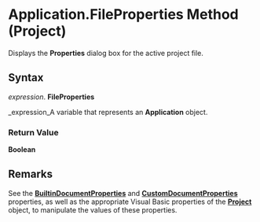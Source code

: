 
# Application.FileProperties Method (Project)

Displays the  **Properties** dialog box for the active project file.


## Syntax

 _expression_. **FileProperties**

 _expression_A variable that represents an  **Application** object.


### Return Value

 **Boolean**


## Remarks

See the  **[BuiltinDocumentProperties](7922b8e8-d2a9-be77-b1e5-e33d4a37887c.md)** and **[CustomDocumentProperties](49e532bc-4bc2-c9e7-c6d0-253540572093.md)** properties, as well as the appropriate Visual Basic properties of the **[Project](855c1ad9-0e84-f274-9e0e-2424e7cab447.md)** object, to manipulate the values of these properties.

